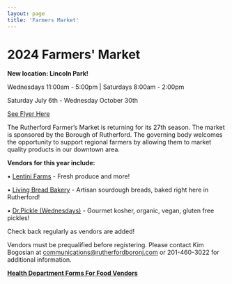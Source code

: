```yaml
---
layout: page
title: 'Farmers Market'
---
```


# 2024 Farmers' Market 

**New location: Lincoln Park!**

Wednesdays 11:00am - 5:00pm   |    Saturdays 8:00am - 2:00pm

Saturday July 6th - Wednesday October 30th


[See Flyer Here](https://storage.googleapis.com/static.rutherford-nj.com/farmers-market/FarmersMarket2023.pdf)


The Rutherford Farmer’s Market is returning for its 27th season. The market is sponsored by the Borough of Rutherford. The governing body welcomes the opportunity to support regional farmers by allowing them to market quality products in our downtown area.


**Vendors for this year include:**

• [Lentini Farms](https://lentinifarms.com/) - Fresh produce and more!

• [Living Bread Bakery](https://livingbreadbakery.com/) - Artisan sourdough breads, baked right here in Rutherford!

• [Dr.Pickle (Wednesdays)](https://doctorpickle.com/) -  Gourmet kosher, organic, vegan, gluten free pickles!

Check back regularly as vendors are added!

Vendors must be prequalified before registering. Please contact Kim Bogosian at communications@rutherfordboronj.com or 201-460-3022 for additional information. 

**[Health Department Forms For Food Vendors](/departments/health/forms/)**

